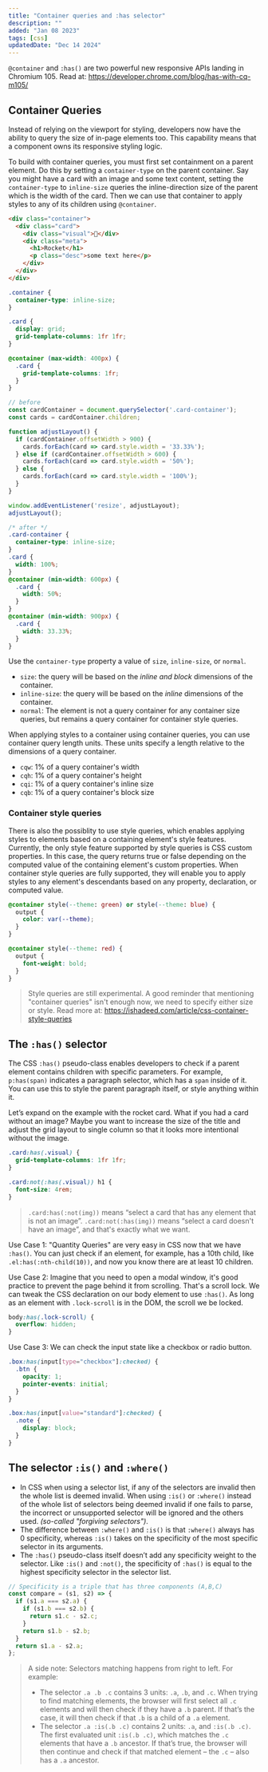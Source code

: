 ```yaml
---
title: "Container queries and :has selector"
description: ""
added: "Jan 08 2023"
tags: [css]
updatedDate: "Dec 14 2024"
---
```


`@container` and `:has()` are two powerful new responsive APIs landing in Chromium 105. Read at: https://developer.chrome.com/blog/has-with-cq-m105/

## Container Queries
Instead of relying on the viewport for styling, developers now have the ability to query the size of in-page elements too. This capability means that a component owns its responsive styling logic.

To build with container queries, you must first set containment on a parent element. Do this by setting a `container-type` on the parent container. Say you might have a card with an image and some text content, setting the `container-type` to `inline-size` queries the inline-direction size of the parent which is the width of the card. Then we can use that container to apply styles to any of its children using `@container`.

```html
<div class="container">
  <div class="card">
    <div class="visual">🚀</div>
    <div class="meta">
      <h1>Rocket</h1>
      <p class="desc">some text here</p>
    </div>
  </div>
</div>
```

```css
.container {
  container-type: inline-size;
}

.card {
  display: grid;
  grid-template-columns: 1fr 1fr;
}

@container (max-width: 400px) {
  .card {
    grid-template-columns: 1fr;
  }
}
```

```js
// before
const cardContainer = document.querySelector('.card-container');
const cards = cardContainer.children;

function adjustLayout() {
  if (cardContainer.offsetWidth > 900) {
    cards.forEach(card => card.style.width = '33.33%');
  } else if (cardContainer.offsetWidth > 600) {
    cards.forEach(card => card.style.width = '50%');
  } else {
    cards.forEach(card => card.style.width = '100%');
  }
}

window.addEventListener('resize', adjustLayout);
adjustLayout();
```

```css
/* after */
.card-container {
  container-type: inline-size;
}
.card {
  width: 100%;
}
@container (min-width: 600px) {
  .card {
    width: 50%;
  }
}
@container (min-width: 900px) {
  .card {
    width: 33.33%;
  }
}
```

Use the `container-type` property a value of `size`, `inline-size`, or `normal`.
- `size`: the query will be based on the *inline and block* dimensions of the container.
- `inline-size`: the query will be based on the *inline* dimensions of the container.
- `normal`: The element is not a query container for any container size queries, but remains a query container for container style queries.

When applying styles to a container using container queries, you can use container query length units. These units specify a length relative to the dimensions of a query container.
- `cqw`: 1% of a query container's width
- `cqh`: 1% of a query container's height
- `cqi`: 1% of a query container's inline size
- `cqb`: 1% of a query container's block size

### Container style queries
There is also the possiblity to use style queries, which enables applying styles to elements based on a containing element's style features. Currently, the only style feature supported by style queries is CSS custom properties. In this case, the query returns true or false depending on the computed value of the containing element's custom properties. When container style queries are fully supported, they will enable you to apply styles to any element's descendants based on any property, declaration, or computed value.

```css
@container style(--theme: green) or style(--theme: blue) {
  output {
    color: var(--theme);
  }
}

@container style(--theme: red) {
  output {
    font-weight: bold;
  }
}
```

> Style queries are still experimental. A good reminder that mentioning "container queries" isn't enough now, we need to specify either size or style. Read more at: https://ishadeed.com/article/css-container-style-queries

## The `:has()` selector
The CSS `:has()` pseudo-class enables developers to check if a parent element contains children with specific parameters. For example, `p:has(span)` indicates a paragraph selector, which has a `span` inside of it. You can use this to style the parent paragraph itself, or style anything within it.

Let’s expand on the example with the rocket card. What if you had a card without an image? Maybe you want to increase the size of the title and adjust the grid layout to single column so that it looks more intentional without the image.

```css
.card:has(.visual) {
  grid-template-columns: 1fr 1fr;
}

.card:not(:has(.visual)) h1 {
  font-size: 4rem;
}
```

> `.card:has(:not(img))` means “select a card that has any element that is not an image”. `.card:not(:has(img))` means “select a card doesn't have an image”, and that's exactly what we want.

Use Case 1: "Quantity Queries" are very easy in CSS now that we have `:has()`. You can just check if an element, for example, has a 10th child, like `.el:has(:nth-child(10))`, and now you know there are at least 10 children.

Use Case 2: Imagine that you need to open a modal window, it's good practice to prevent the page behind it from scrolling. That's a scroll lock. We can tweak the CSS declaration on our body element to use `:has()`. As long as an element with `.lock-scroll` is in the DOM, the scroll we be locked.
```css
body:has(.lock-scroll) {
  overflow: hidden;
}
```

Use Case 3: We can check the input state like a checkbox or radio button.
```css
.box:has(input[type="checkbox"]:checked) {
  .btn {
    opacity: 1;
    pointer-events: initial;
  }
}

.box:has(input[value="standard"]:checked) {
  .note {
    display: block;
  }
}
```

## The selector `:is()` and `:where()`
- In CSS when using a selector list, if any of the selectors are invalid then the whole list is deemed invalid. When using `:is()` or `:where()` instead of the whole list of selectors being deemed invalid if one fails to parse, the incorrect or unsupported selector will be ignored and the others used. *(so-called "forgiving selectors")*.
- The difference between `:where()` and `:is()` is that `:where()` always has 0 specificity, whereas `:is()` takes on the specificity of the most specific selector in its arguments.
- The `:has()` pseudo-class itself doesn’t add any specificity weight to the selector. Like `:is()` and `:not()`, the specificity of `:has()` is equal to the highest specificity selector in the selector list.

```js
// Specificity is a triple that has three components (A,B,C)
const compare = (s1, s2) => {
  if (s1.a === s2.a) {
    if (s1.b === s2.b) {
      return s1.c - s2.c;
    }
    return s1.b - s2.b;
  }
  return s1.a - s2.a;
};
```

> A side note: Selectors matching happens from right to left. For example:
> - The selector `.a .b .c` contains 3 units: `.a`, `.b`, and `.c`. When trying to find matching elements, the browser will first select all `.c` elements and will then check if they have a `.b` parent. If that’s the case, it will then check if that `.b` is a child of a `.a` element.
> - The selector `.a :is(.b .c)` contains 2 units: `.a`, and `:is(.b .c)`. The first evaluated unit `:is(.b .c)`, which matches the `.c` elements that have a `.b` ancestor. If that’s true, the browser will then continue and check if that matched element – the `.c` – also has a `.a` ancestor.

